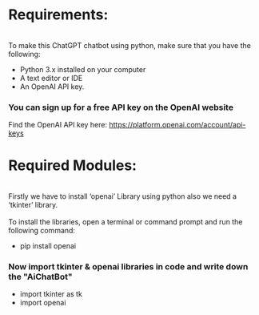 # Requirements: 
<br>To make this ChatGPT chatbot using python, make sure that you have the following:  
- Python 3.x installed on your computer
- A text editor or IDE
- An OpenAI API key.
### You can sign up for a free API key on the OpenAI website  
Find the OpenAI API key here: https://platform.openai.com/account/api-keys
# Required Modules:
<br>Firstly we have to install ‘openai’ Library using python also we need a ‘tkinter’ library.  
<br>To install the libraries, open a terminal or command prompt and run the following command:  
- pip install openai
### Now import tkinter & openai libraries in code and write down the "AiChatBot"
- import tkinter as tk
- import openai
